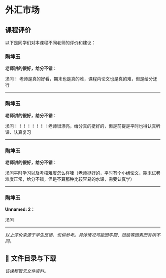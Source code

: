# 外汇市场

## 课程评价

以下是同学们对本课程不同老师的评价和建议：

### 陶坤玉

**老师讲的很好，给分不错：**

求问！ 老师是真的好看，期末也是真的难，课程内论文也是真的难，但是给分还行

---

### 陶坤玉

**老师讲的很好，给分不错：**

求问！！！！！！！！老师很漂亮，给分真的挺好的，但是前提是平时也得认真听课、认真复习

---

### 陶坤玉

**老师讲的很好，给分不错：**

求问平时学习以及考核难度怎么样哇（老师挺好的，平时有个小组论文，期末试卷难度正常，给分不错，但是不算那种比较容易的水课，需要认真学）

---

### 陶坤玉

**Unnamed: 2：**

求问

---

*以上评价来源于学生反馈，仅供参考。具体情况可能因学期、班级等因素而有所不同。*
## 📄 文件目录与下载

_该课程暂无文件资料。_
